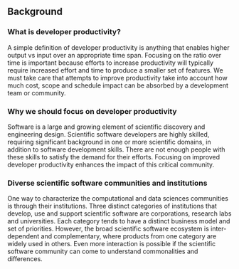 ## Background

### What is developer productivity?
A simple definition of developer productivity is anything that enables higher output vs input over an appropriate time span.  Focusing on the ratio over time is important because efforts to increase productivity will typically require increased effort and time to produce a smaller set of features.  We must take care that attempts to improve productivity take into account how much cost, scope and schedule impact can be absorbed by a development team or community.

### Why we should focus on developer productivity
Software is a large and growing element of scientific discovery and engineering design.  Scientific software developers are highly skilled, requiring significant background in one or more scientific domains, in addition to software development skills.  There are not enough people with these skills to satisfy the demand for their efforts.  Focusing on improved developer productivity enhances the impact of this critical community.

### Diverse scientific software communities and institutions
One way to characterize the computational and data sciences communities is through their institutions.  Three distinct categories of institutions that develop, use and support scientific software are corporations, research labs and universities. Each category tends to have a distinct business model and set of priorities. However, the broad scientific software ecosystem is inter-dependent and complementary, where products from one category are widely used in others.  Even more interaction is possible if the scientific software community can come to understand commonalities and differences.
